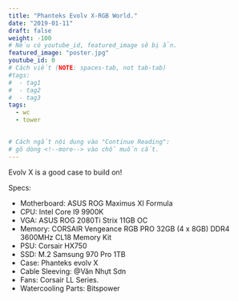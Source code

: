 ```yaml
---
title: "Phanteks Evolv X-RGB World."
date: "2019-01-11"
draft: false
weight: -100
# Nếu có youtube_id, featured_image sẽ bị ẩn.
featured_image: "poster.jpg"
youtube_id: 0
# Cách viết (NOTE: spaces-tab, not tab-tab)
#tags:
#  - tag1
#  - tag2
#  - tag3
tags:
  - wc
  - tower
 

# Cách ngắt nội dung vào "Continue Reading":
# gõ dòng <!--more--> vào chỗ muốn cắt.
---
```


Evolv X is a good case to build on!
<!--more-->
Specs:
- Motherboard: ASUS ROG Maximus XI Formula
- CPU: Intel Core I9 9900K
- VGA: ASUS ROG 2080Ti Strix 11GB OC
- Memory: CORSAIR Vengeance RGB PRO 32GB (4 x 8GB) DDR4 3600MHz CL18 Memory Kit
- PSU: Corsair HX750
- SSD: M.2 Samsung 970 Pro 1TB
- Case: Phanteks evolv X
- Cable Sleeving: @Văn Nhựt Sơn
- Fans: Corsair LL Series.
- Watercooling Parts: Bitspower